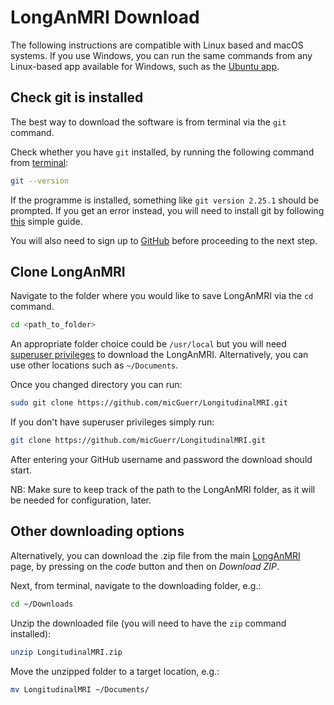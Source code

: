 # LongAnMRI Download

The following instructions are compatible with Linux based and macOS systems.
If you use Windows, you can run the same commands from any Linux-based app available for Windows, such as the [Ubuntu app](https://www.microsoft.com/en-gb/search?q=ubuntu).

## Check git is installed
The best way to download the software is from terminal via the `git` command.

Check whether you have `git` installed, by running the following command from [terminal](https://towardsdatascience.com/a-quick-guide-to-using-command-line-terminal-96815b97b955):
```bash
git --version
```
If the programme is installed, something like `git version 2.25.1` should be prompted.
If you get an error instead, you will need to install git by following [this](https://git-scm.com/book/en/v2/Getting-Started-Installing-Git) simple guide.

You will also need to sign up to [GitHub](https://github.com/) before proceeding to the next step.

## Clone LongAnMRI
Navigate to the folder where you would like to save LongAnMRI via the `cd` command.
```bash
cd <path_to_folder>
```
An appropriate folder choice could be `/usr/local` but you will need [superuser privileges](https://en.wikipedia.org/wiki/Superuser) to download the LongAnMRI.
Alternatively, you can use other locations such as `~/Documents`.

Once you changed directory you can run:
```bash
sudo git clone https://github.com/micGuerr/LongitudinalMRI.git
```
If you don't have superuser privileges simply run:
```bash
git clone https://github.com/micGuerr/LongitudinalMRI.git
```
After entering your GitHub username and password the download should start.

NB: Make sure to keep track of the path to the LongAnMRI folder, as it will be needed for configuration, later.

## Other downloading options
Alternatively, you can download the .zip file from the main [LongAnMRI](https://github.com/micGuerr/LongitudinalMRI) page, by pressing on the *code* button and then on *Download ZIP*.

Next, from terminal, navigate to the downloading folder, e.g.:
```bash
cd ~/Downloads
```
Unzip the downloaded file (you will need to have the `zip` command installed):
```bash
unzip LongitudinalMRI.zip
```

Move the unzipped folder to a target location, e.g.:
```bash
mv LongitudinalMRI ~/Documents/
```

